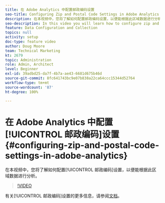 ```yaml
---
title: 在 Adobe Analytics 中配置邮政编码设置
seo-title: Configuring Zip and Postal Code Settings in Adobe Analytics
description: 在本视频中，您将了解如何配置邮政编码设置，以便能根据此区域数据进行分析。
seo-description: In this video you will learn how to configure zip and postal code settings, so that you can do analysis based on this region data.
feature: Data Configuration and Collection
topics: null
activity: setup
doc-type: feature video
author: Doug Moore
team: Technical Marketing
kt: 2679
topic: Administration
role: Admin, Architect
level: Beginner
exl-id: 39adbd25-da7f-4b7a-ae43-6681d675b46d
source-git-commit: 8fc641743bc9e07b838a22ca64ccc15344d52764
workflow-type: tm+mt
source-wordcount: '87'
ht-degree: 100%

---
```


# 在 Adobe Analytics 中配置[!UICONTROL 邮政编码]设置 {#configuring-zip-and-postal-code-settings-in-adobe-analytics}

在本视频中，您将了解如何配置[!UICONTROL 邮政编码]设置，以便能根据此区域数据进行分析。

>[!VIDEO](https://video.tv.adobe.com/v/27051/?quality=12&learn=on)

有关[!UICONTROL 邮政编码]设置的更多信息，请参阅[文档](https://experienceleague.adobe.com/docs/analytics/components/dimensions/zip-code.html?lang=zh-Hans)。
